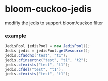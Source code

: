 # bloom-cuckoo-jedis

modifiy the jedis to support bloom/cuckoo filter

### example

```java
JedisPool jedisPool = new JedisPool();
Jedis jedis = jedisPool.getResource();
jedis.cfaddnx("test", "t1");
jedis.cfinsertnx("test", "t1", "t2");
jedis.cfexists("test", "t1");
jedis.cfdel("test", "t1");
jedis.cfexists("test", "t1");
```
